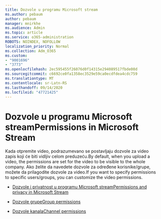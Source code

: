 ```yaml
---
title: Dozvole u programu Microsoft stream
ms.author: pebaum
author: pebaum
manager: mnirkhe
ms.audience: Admin
ms.topic: article
ms.service: o365-administration
ROBOTS: NOINDEX, NOFOLLOW
localization_priority: Normal
ms.collection: Adm_O365
ms.custom:
- "9001696"
- "3773"
ms.openlocfilehash: 2ec595455f26076d0f14315e294089517fbde00d
ms.sourcegitcommit: c6692ce0fa1358ec3529e59ca0ecdfdea4cdc759
ms.translationtype: MT
ms.contentlocale: sr-Latn-RS
ms.lasthandoff: 09/14/2020
ms.locfileid: "47721425"
---
```

# <a name="permissions-in-microsoft-stream"></a><span data-ttu-id="a1d42-102">Dozvole u programu Microsoft stream</span><span class="sxs-lookup"><span data-stu-id="a1d42-102">Permissions in Microsoft Stream</span></span>

<span data-ttu-id="a1d42-103">Kada otpremite video, podrazumevano se postavljaju dozvole za video zapis koji će biti vidljiv celom preduzeću.</span><span class="sxs-lookup"><span data-stu-id="a1d42-103">By default, when you upload a video, the permissions are set for the video to be visible to the whole company.</span></span> <span data-ttu-id="a1d42-104">Ako želite da navedete dozvole za određene korisnike/grupe, možete da prilagodite dozvole za video.</span><span class="sxs-lookup"><span data-stu-id="a1d42-104">If you want to specify permissions to specific users/groups, you can customize the video permissions.</span></span>

- [<span data-ttu-id="a1d42-105">Dozvole i privatnost u programu Microsoft stream</span><span class="sxs-lookup"><span data-stu-id="a1d42-105">Permissions and privacy in Microsoft Stream</span></span>](https://docs.microsoft.com/stream/portal-permissions)

- [<span data-ttu-id="a1d42-106">Dozvole grupe</span><span class="sxs-lookup"><span data-stu-id="a1d42-106">Group permissions</span></span>](https://docs.microsoft.com/stream/portal-permissions#group-permissions)

- [<span data-ttu-id="a1d42-107">Dozvole kanala</span><span class="sxs-lookup"><span data-stu-id="a1d42-107">Channel permissions</span></span>](https://docs.microsoft.com/stream/portal-permissions#channel-permissions)